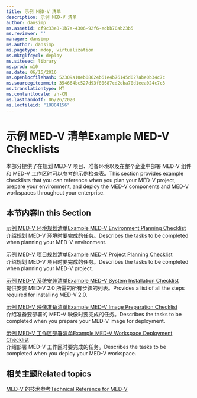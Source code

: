 ```yaml
---
title: 示例 MED-V 清单
description: 示例 MED-V 清单
author: dansimp
ms.assetid: cf9c33e8-1b7a-4306-92f6-edbb70ab23b5
ms.reviewer: ''
manager: dansimp
ms.author: dansimp
ms.pagetype: mdop, virtualization
ms.mktglfcycl: deploy
ms.sitesec: library
ms.prod: w10
ms.date: 06/16/2016
ms.openlocfilehash: 52309a10eb08624b61e4b76145d027abe0b34c7c
ms.sourcegitcommit: 354664bc527d93f80687cd2eba70d1eea024c7c3
ms.translationtype: MT
ms.contentlocale: zh-CN
ms.lasthandoff: 06/26/2020
ms.locfileid: "10804156"
---
```

# <span data-ttu-id="8c223-103">示例 MED-V 清单</span><span class="sxs-lookup"><span data-stu-id="8c223-103">Example MED-V Checklists</span></span>


<span data-ttu-id="8c223-104">本部分提供了在规划 MED-V 项目、准备环境以及在整个企业中部署 MED-V 组件和 MED-V 工作区时可以参考的示例检查表。</span><span class="sxs-lookup"><span data-stu-id="8c223-104">This section provides example checklists that you can reference when you plan your MED-V project, prepare your environment, and deploy the MED-V components and MED-V workspaces throughout your enterprise.</span></span>

## <span data-ttu-id="8c223-105">本节内容</span><span class="sxs-lookup"><span data-stu-id="8c223-105">In this Section</span></span>


<a href="" id="example-med-v-environment-planning-checklist"></a>[<span data-ttu-id="8c223-106">示例 MED-V 环境规划清单</span><span class="sxs-lookup"><span data-stu-id="8c223-106">Example MED-V Environment Planning Checklist</span></span>](example-med-v-environment-planning-checklist.md)  
<span data-ttu-id="8c223-107">介绍规划 MED-V 环境时要完成的任务。</span><span class="sxs-lookup"><span data-stu-id="8c223-107">Describes the tasks to be completed when planning your MED-V environment.</span></span>

<a href="" id="example-med-v-project-planning-checklist"></a>[<span data-ttu-id="8c223-108">示例 MED-V 项目规划清单</span><span class="sxs-lookup"><span data-stu-id="8c223-108">Example MED-V Project Planning Checklist</span></span>](example-med-v-project-planning-checklist.md)  
<span data-ttu-id="8c223-109">介绍规划 MED-V 项目时要完成的任务。</span><span class="sxs-lookup"><span data-stu-id="8c223-109">Describes the tasks to be completed when planning your MED-V project.</span></span>

<a href="" id="example-med-v-system-installation-checklist"></a>[<span data-ttu-id="8c223-110">示例 MED-V 系统安装清单</span><span class="sxs-lookup"><span data-stu-id="8c223-110">Example MED-V System Installation Checklist</span></span>](example-med-v-system-installation-checklist.md)  
<span data-ttu-id="8c223-111">提供安装 MED-V 2.0 所需的所有步骤的列表。</span><span class="sxs-lookup"><span data-stu-id="8c223-111">Provides a list of all the steps required for installing MED-V 2.0.</span></span>

<a href="" id="example-med-v-image-preparation-checklist"></a>[<span data-ttu-id="8c223-112">示例 MED-V 映像准备清单</span><span class="sxs-lookup"><span data-stu-id="8c223-112">Example MED-V Image Preparation Checklist</span></span>](example-med-v-image-preparation-checklist.md)  
<span data-ttu-id="8c223-113">介绍准备要部署的 MED-V 映像时要完成的任务。</span><span class="sxs-lookup"><span data-stu-id="8c223-113">Describes the tasks to be completed when you prepare your MED-V image for deployment.</span></span>

<a href="" id="example-med-v-workspace-deployment-checklist"></a>[<span data-ttu-id="8c223-114">示例 MED-V 工作区部署清单</span><span class="sxs-lookup"><span data-stu-id="8c223-114">Example MED-V Workspace Deployment Checklist</span></span>](example-med-v-workspace-deployment-checklist.md)  
<span data-ttu-id="8c223-115">介绍部署 MED-V 工作区时要完成的任务。</span><span class="sxs-lookup"><span data-stu-id="8c223-115">Describes the tasks to be completed when you deploy your MED-V workspace.</span></span>

## <span data-ttu-id="8c223-116">相关主题</span><span class="sxs-lookup"><span data-stu-id="8c223-116">Related topics</span></span>


[<span data-ttu-id="8c223-117">MED-V 的技术参考</span><span class="sxs-lookup"><span data-stu-id="8c223-117">Technical Reference for MED-V</span></span>](technical-reference-for-med-v.md)

 

 





